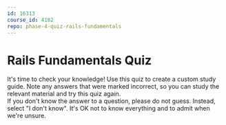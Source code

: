 ```yaml
---
id: 16313
course_id: 4182
repo: phase-4-quiz-rails-fundamentals
---
```


# Rails Fundamentals Quiz

It's time to check your knowledge! Use this quiz to create a custom study guide.
Note any answers that were marked incorrect, so you can study the relevant
material and try this quiz again.  
If you don't know the answer to a question, please do not guess. Instead, select
"I don't know". It's OK not to know everything and to admit when we're unsure.
